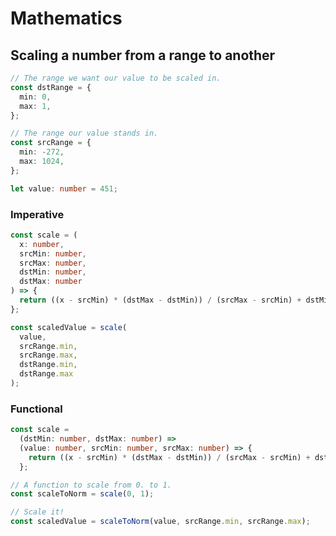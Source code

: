 # Mathematics

## Scaling a number from a range to another

```typescript
// The range we want our value to be scaled in.
const dstRange = {
  min: 0,
  max: 1,
};

// The range our value stands in.
const srcRange = {
  min: -272,
  max: 1024,
};

let value: number = 451;
```

### Imperative

```typescript
const scale = (
  x: number,
  srcMin: number,
  srcMax: number,
  dstMin: number,
  dstMax: number
) => {
  return ((x - srcMin) * (dstMax - dstMin)) / (srcMax - srcMin) + dstMin;
};

const scaledValue = scale(
  value,
  srcRange.min,
  srcRange.max,
  dstRange.min,
  dstRange.max
);
```

### Functional

```typescript
const scale =
  (dstMin: number, dstMax: number) =>
  (value: number, srcMin: number, srcMax: number) => {
    return ((x - srcMin) * (dstMax - dstMin)) / (srcMax - srcMin) + dstMin;
  };

// A function to scale from 0. to 1.
const scaleToNorm = scale(0, 1);

// Scale it!
const scaledValue = scaleToNorm(value, srcRange.min, srcRange.max);
```
